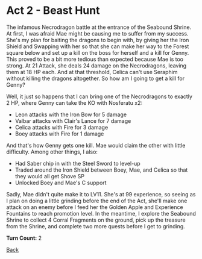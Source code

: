 # Act 2 - Beast Hunt

The infamous Necrodragon battle at the entrance of the Seabound Shrine. At first, I was afraid Mae might be causing me to suffer from my success. She's my plan for baiting the dragons to begin with, by giving her the Iron Shield and Swapping with her so that she can make her way to the Forest square below and set up a kill on the boss for herself and a kill for Genny. This proved to be a bit more tedious than expected because Mae is too strong. At 21 Attack, she deals 24 damage on the Necrodragons, leaving them at 18 HP each. And at that threshold, Celica can't use Seraphim without killing the dragons altogether. So how am I going to get a kill for Genny?

Well, it just so happens that I can bring one of the Necrodragons to exactly 2 HP, where Genny can take the KO with Nosferatu x2:

- Leon attacks with the Iron Bow for 5 damage
- Valbar attacks with Clair's Lance for 7 damage
- Celica attacks with Fire for 3 damage
- Boey attacks with Fire for 1 damage

And that's how Genny gets one kill. Mae would claim the other with little difficulty. Among other things, I also:

- Had Saber chip in with the Steel Sword to level-up
- Traded around the Iron Shield between Boey, Mae, and Celica so that they would all get Shove SP
- Unlocked Boey and Mae's C support

Sadly, Mae didn't quite make it to LV11. She's at 99 experience, so seeing as I plan on doing a little grinding before the end of the Act, she'll make one attack on an enemy before I feed her the Golden Apple and Experience Fountains to reach promotion level. In the meantime, I explore the Seabound Shrine to collect 4 Corral Fragments on the ground, pick up the treasure from the Shrine, and complete two more quests before I get to grinding.

**Turn Count:** 2

[Back](../README.md)